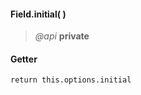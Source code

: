 #### Field.initial(  )    
> *@api* **private**   


<div class="code-header"> <h4>Getter</h4></div><pre class=" language-javascript"><code class="language-javascript">return this.options.initial
</code></pre>

<div class="code-header addGitHubLink" data-file="lib/field.js#L206"> &nbsp;</div><pre class=" language-javascript hideCode api"></pre> 
